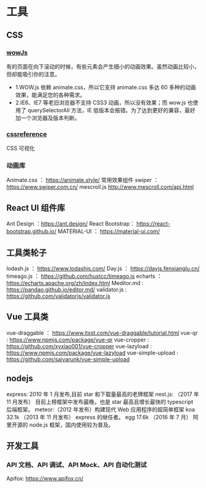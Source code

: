 # 工具

## CSS

### [wowJs](https://wowjs.uk/)

有的页面在向下滚动的时候，有些元素会产生细小的动画效果。虽然动画比较小，但却能吸引你的注意。

- 1.WOW.js 依赖 animate.css，所以它支持 animate.css 多达 60 多种的动画效果，能满足您的各种需求。
- 2.IE6、IE7 等老旧浏览器不支持 CSS3 动画，所以没有效果；而 wow.js 也使用了 querySelectorAll 方法，IE 低版本会报错。为了达到更好的兼容，最好加一个浏览器及版本判断。

### [cssreference](https://cssreference.io/)

CSS 可视化

### 动画库

Animate.css ： <https://animate.style/>
常用效果组件
swiper ： <https://www.swiper.com.cn/>
mescroll.js <http://www.mescroll.com/api.html>

## React UI 组件库

Ant Design ：<https://ant.design/>
React Bootstrap： <https://react-bootstrap.github.io/>
MATERIAL-UI ： <https://material-ui.com/>

## 工具类轮子

lodash.js ： <https://www.lodashjs.com/>
Day.js ： <https://dayjs.fenxianglu.cn/>
timeago.js ： <https://github.com/hustcc/timeago.js>
echarts ： <https://echarts.apache.org/zh/index.html>
Meditor.md : <https://pandao.github.io/editor.md/>
validator.js : <https://github.com/validatorjs/validator.js>

## Vue 工具类

vue-draggable ： <https://www.itxst.com/vue-draggable/tutorial.html>
vue-qr : <https://www.npmjs.com/package/vue-qr>
vue-cropper : <https://github.com/xyxiao001/vue-cropper>
vue-lazyload : <https://www.npmjs.com/package/vue-lazyload>
vue-simple-upload : <https://github.com/saivarunk/vue-simple-upload>

## nodejs

express: 2010 年 1 月发布,目前 star 和下载量最高的老牌框架
nest.js: （2017 年 11 月发布） 目前上榜框架中发布最晚，也是 star 最高且增长最快的 typescript 后端框架。
meteor:（2012 年发布）构建现代 Web 应用程序的超简单框架
koa 32.1k （2013 年 11 月发布） express 的继任者。
egg 17.6k （2016 年 7 月） 阿里开源的 node.js 框架，国内使用较为普及。

## 开发工具

### API 文档、API 调试、API Mock、API 自动化测试

Apifox: <https://www.apifox.cn/>
